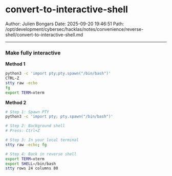 # convert-to-interactive-shell

Author: Julien Bongars
Date: 2025-09-20 19:46:51
Path: /opt/development/cybersec/hacklas/notes/convenience/reverse-shell/convert-to-interactive-shell.md

---

### Make fully interactive

**Method 1**

```bash
python3 -c 'import pty;pty.spawn("/bin/bash")'
CTRL-Z
stty raw -echo
fg
export TERM=xterm
```

**Method 2**

```bash
# Step 1: Spawn PTY
python3 -c 'import pty; pty.spawn("/bin/bash")'

# Step 2: Background shell
# Press: Ctrl+Z

# Step 3: In your local terminal
stty raw -echo; fg

# Step 4: Back in reverse shell
export TERM=xterm
export SHELL=/bin/bash
stty rows 24 columns 80
```

